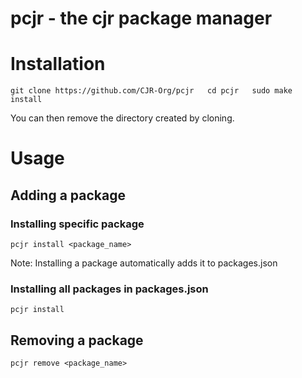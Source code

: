 # pcjr - the cjr package manager

# Installation
`git clone https://github.com/CJR-Org/pcjr  
cd pcjr  
sudo make install`

You can then remove the directory created by cloning.

# Usage
## Adding a package
### Installing specific package
`pcjr install <package_name>`

Note: Installing a package automatically adds it to packages.json

### Installing all packages in packages.json
`pcjr install`


## Removing a package
`pcjr remove <package_name>`